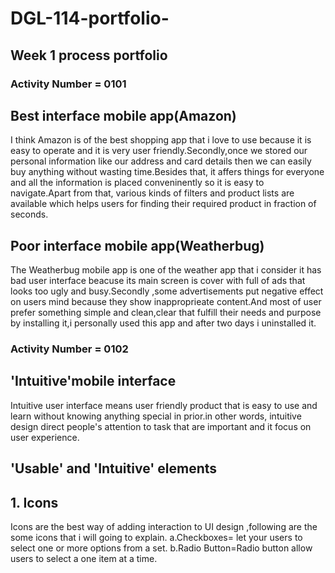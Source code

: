# DGL-114-portfolio-
## Week 1 process portfolio
### Activity Number = 0101 ###
## Best interface mobile app(Amazon) ## 
<p> I think Amazon is of the best shopping app that i love to use because it is easy to operate and it is very user friendly.Secondly,once we stored our personal information like our address and card details then we can easily buy anything without wasting time.Besides that, it affers things for everyone and all the information is placed conveninently so it is easy to navigate.Apart from that, various kinds of filters and product lists are available which helps users for finding their required product in fraction of seconds. </p>
<h2> Poor interface mobile app(Weatherbug)</h2>
<p> The Weatherbug mobile app is one of the weather app that i consider it has bad user interface beacuse its main screen is cover with full of ads that looks too ugly and busy.Secondly ,some advertisements put negative effect on users mind because they show inapproprieate content.And most of user prefer something simple and clean,clear that fulfill their needs and purpose by installing it,i personally used this app and after two days i uninstalled it.
<h3>Activity Number = 0102</h3>
<h2>'Intuitive'mobile interface</h2>
<p> Intuitive user interface means user friendly product that is easy to use and learn without knowing anything special in prior.in other words, intuitive design direct people's attention to task that are important and it focus on user experience.
<h2> 'Usable' and 'Intuitive' elements </h2>
<h2> 1. Icons </h2> Icons are the best way of adding interaction to UI design ,following are the some icons that i will going to explain.
     a.Checkboxes= let your users to select one or more options from a set.
     b.Radio Button=Radio button allow users to select a one item at a time. 

